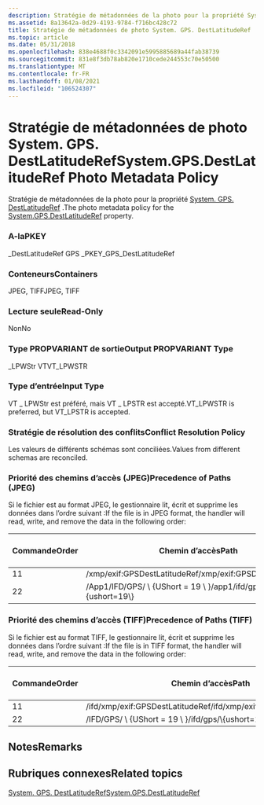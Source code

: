 ```yaml
---
description: Stratégie de métadonnées de la photo pour la propriété System. GPS. DestLatitudeRef.
ms.assetid: 8a13642a-0d29-4193-9784-f716bc428c72
title: Stratégie de métadonnées de photo System. GPS. DestLatitudeRef
ms.topic: article
ms.date: 05/31/2018
ms.openlocfilehash: 838e4688f0c3342091e5995885689a44fab38739
ms.sourcegitcommit: 831e8f3db78ab820e1710cede244553c70e50500
ms.translationtype: MT
ms.contentlocale: fr-FR
ms.lasthandoff: 01/08/2021
ms.locfileid: "106524307"
---
```

# <a name="systemgpsdestlatituderef-photo-metadata-policy"></a><span data-ttu-id="b7e87-103">Stratégie de métadonnées de photo System. GPS. DestLatitudeRef</span><span class="sxs-lookup"><span data-stu-id="b7e87-103">System.GPS.DestLatitudeRef Photo Metadata Policy</span></span>

<span data-ttu-id="b7e87-104">Stratégie de métadonnées de la photo pour la propriété [System. GPS. DestLatitudeRef](../properties/props-system-gps-destlatituderef.md) .</span><span class="sxs-lookup"><span data-stu-id="b7e87-104">The photo metadata policy for the [System.GPS.DestLatitudeRef](../properties/props-system-gps-destlatituderef.md) property.</span></span>

### <a name="pkey"></a><span data-ttu-id="b7e87-105">A-la</span><span class="sxs-lookup"><span data-stu-id="b7e87-105">PKEY</span></span>

<span data-ttu-id="b7e87-106">\_DestLatitudeRef GPS \_</span><span class="sxs-lookup"><span data-stu-id="b7e87-106">PKEY\_GPS\_DestLatitudeRef</span></span>

### <a name="containers"></a><span data-ttu-id="b7e87-107">Conteneurs</span><span class="sxs-lookup"><span data-stu-id="b7e87-107">Containers</span></span>

<span data-ttu-id="b7e87-108">JPEG, TIFF</span><span class="sxs-lookup"><span data-stu-id="b7e87-108">JPEG, TIFF</span></span>

### <a name="read-only"></a><span data-ttu-id="b7e87-109">Lecture seule</span><span class="sxs-lookup"><span data-stu-id="b7e87-109">Read-Only</span></span>

<span data-ttu-id="b7e87-110">Non</span><span class="sxs-lookup"><span data-stu-id="b7e87-110">No</span></span>

### <a name="output-propvariant-type"></a><span data-ttu-id="b7e87-111">Type PROPVARIANT de sortie</span><span class="sxs-lookup"><span data-stu-id="b7e87-111">Output PROPVARIANT Type</span></span>

<span data-ttu-id="b7e87-112">\_LPWStr VT</span><span class="sxs-lookup"><span data-stu-id="b7e87-112">VT\_LPWSTR</span></span>

### <a name="input-type"></a><span data-ttu-id="b7e87-113">Type d’entrée</span><span class="sxs-lookup"><span data-stu-id="b7e87-113">Input Type</span></span>

<span data-ttu-id="b7e87-114">VT \_ LPWStr est préféré, mais VT \_ LPSTR est accepté.</span><span class="sxs-lookup"><span data-stu-id="b7e87-114">VT\_LPWSTR is preferred, but VT\_LPSTR is accepted.</span></span>

### <a name="conflict-resolution-policy"></a><span data-ttu-id="b7e87-115">Stratégie de résolution des conflits</span><span class="sxs-lookup"><span data-stu-id="b7e87-115">Conflict Resolution Policy</span></span>

<span data-ttu-id="b7e87-116">Les valeurs de différents schémas sont conciliées.</span><span class="sxs-lookup"><span data-stu-id="b7e87-116">Values from different schemas are reconciled.</span></span>

### <a name="precedence-of-paths-jpeg"></a><span data-ttu-id="b7e87-117">Priorité des chemins d’accès (JPEG)</span><span class="sxs-lookup"><span data-stu-id="b7e87-117">Precedence of Paths (JPEG)</span></span>

<span data-ttu-id="b7e87-118">Si le fichier est au format JPEG, le gestionnaire lit, écrit et supprime les données dans l’ordre suivant :</span><span class="sxs-lookup"><span data-stu-id="b7e87-118">If the file is in JPEG format, the handler will read, write, and remove the data in the following order:</span></span>



| <span data-ttu-id="b7e87-119">Commande</span><span class="sxs-lookup"><span data-stu-id="b7e87-119">Order</span></span> | <span data-ttu-id="b7e87-120">Chemin d’accès</span><span class="sxs-lookup"><span data-stu-id="b7e87-120">Path</span></span>                          | <span data-ttu-id="b7e87-121">Format de disque</span><span class="sxs-lookup"><span data-stu-id="b7e87-121">Disk Format</span></span> | <span data-ttu-id="b7e87-122">Obligatoire</span><span class="sxs-lookup"><span data-stu-id="b7e87-122">Required</span></span> |
|-------|-------------------------------|-------------|----------|
| <span data-ttu-id="b7e87-123">1</span><span class="sxs-lookup"><span data-stu-id="b7e87-123">1</span></span>     | <span data-ttu-id="b7e87-124">/xmp/exif:GPSDestLatitudeRef</span><span class="sxs-lookup"><span data-stu-id="b7e87-124">/xmp/exif:GPSDestLatitudeRef</span></span>  | <span data-ttu-id="b7e87-125">Unicode</span><span class="sxs-lookup"><span data-stu-id="b7e87-125">Unicode</span></span>     | <span data-ttu-id="b7e87-126">Oui</span><span class="sxs-lookup"><span data-stu-id="b7e87-126">Yes</span></span>      |
| <span data-ttu-id="b7e87-127">2</span><span class="sxs-lookup"><span data-stu-id="b7e87-127">2</span></span>     | <span data-ttu-id="b7e87-128">/App1/IFD/GPS/ \\ {UShort = 19 \\ }</span><span class="sxs-lookup"><span data-stu-id="b7e87-128">/app1/ifd/gps/\\{ushort=19\\}</span></span> | <span data-ttu-id="b7e87-129">ASCII</span><span class="sxs-lookup"><span data-stu-id="b7e87-129">ASCII</span></span>       | <span data-ttu-id="b7e87-130">Non</span><span class="sxs-lookup"><span data-stu-id="b7e87-130">No</span></span>       |



 

### <a name="precedence-of-paths-tiff"></a><span data-ttu-id="b7e87-131">Priorité des chemins d’accès (TIFF)</span><span class="sxs-lookup"><span data-stu-id="b7e87-131">Precedence of Paths (TIFF)</span></span>

<span data-ttu-id="b7e87-132">Si le fichier est au format TIFF, le gestionnaire lit, écrit et supprime les données dans l’ordre suivant :</span><span class="sxs-lookup"><span data-stu-id="b7e87-132">If the file is in TIFF format, the handler will read, write, and remove the data in the following order:</span></span>



| <span data-ttu-id="b7e87-133">Commande</span><span class="sxs-lookup"><span data-stu-id="b7e87-133">Order</span></span> | <span data-ttu-id="b7e87-134">Chemin d’accès</span><span class="sxs-lookup"><span data-stu-id="b7e87-134">Path</span></span>                             | <span data-ttu-id="b7e87-135">Format de disque</span><span class="sxs-lookup"><span data-stu-id="b7e87-135">Disk Format</span></span> | <span data-ttu-id="b7e87-136">Obligatoire</span><span class="sxs-lookup"><span data-stu-id="b7e87-136">Required</span></span> |
|-------|----------------------------------|-------------|----------|
| <span data-ttu-id="b7e87-137">1</span><span class="sxs-lookup"><span data-stu-id="b7e87-137">1</span></span>     | <span data-ttu-id="b7e87-138">/ifd/xmp/exif:GPSDestLatitudeRef</span><span class="sxs-lookup"><span data-stu-id="b7e87-138">/ifd/xmp/exif:GPSDestLatitudeRef</span></span> | <span data-ttu-id="b7e87-139">Unicode</span><span class="sxs-lookup"><span data-stu-id="b7e87-139">Unicode</span></span>     | <span data-ttu-id="b7e87-140">Oui</span><span class="sxs-lookup"><span data-stu-id="b7e87-140">Yes</span></span>      |
| <span data-ttu-id="b7e87-141">2</span><span class="sxs-lookup"><span data-stu-id="b7e87-141">2</span></span>     | <span data-ttu-id="b7e87-142">/IFD/GPS/ \\ {UShort = 19 \\ }</span><span class="sxs-lookup"><span data-stu-id="b7e87-142">/ifd/gps/\\{ushort=19\\}</span></span>         | <span data-ttu-id="b7e87-143">ASCII</span><span class="sxs-lookup"><span data-stu-id="b7e87-143">ASCII</span></span>       | <span data-ttu-id="b7e87-144">Non</span><span class="sxs-lookup"><span data-stu-id="b7e87-144">No</span></span>       |



 

## <a name="remarks"></a><span data-ttu-id="b7e87-145">Notes</span><span class="sxs-lookup"><span data-stu-id="b7e87-145">Remarks</span></span>

## <a name="related-topics"></a><span data-ttu-id="b7e87-146">Rubriques connexes</span><span class="sxs-lookup"><span data-stu-id="b7e87-146">Related topics</span></span>

<dl> <dt>

[<span data-ttu-id="b7e87-147">System. GPS. DestLatitudeRef</span><span class="sxs-lookup"><span data-stu-id="b7e87-147">System.GPS.DestLatitudeRef</span></span>](../properties/props-system-gps-destlatituderef.md)
</dt> </dl>

 

 
